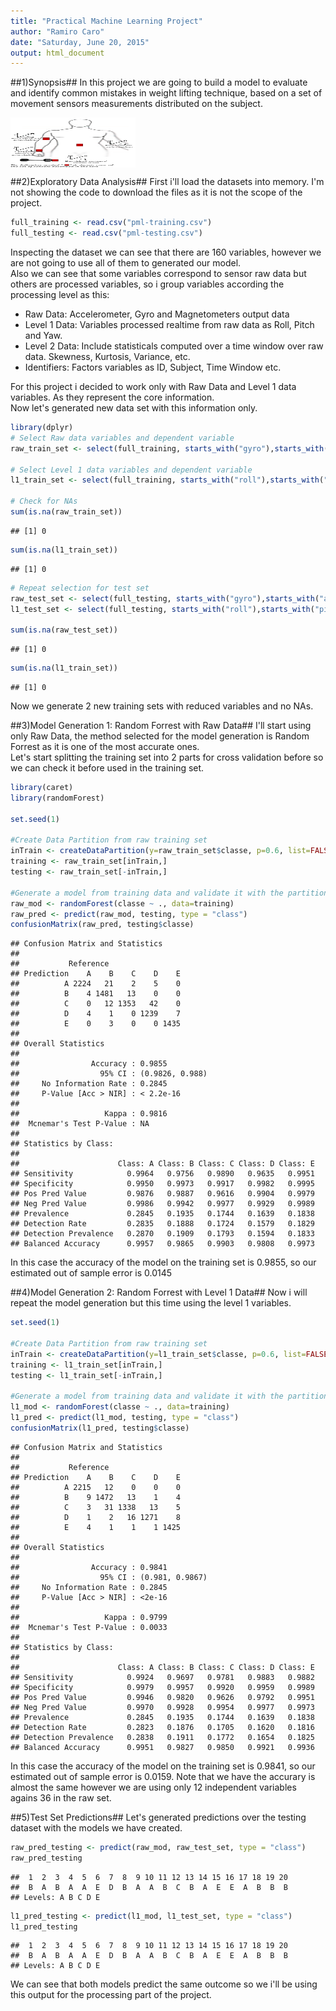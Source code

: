 ```yaml
---
title: "Practical Machine Learning Project"
author: "Ramiro Caro"
date: "Saturday, June 20, 2015"
output: html_document
---
```

  
  
##1)Synopsis##
In this project we are going to build a model to evaluate and identify common mistakes in weight lifting technique, based on a set of movement sensors measurements distributed on the subject.  

<img src="on-body-sensing.png" width="200" height="80" align="middle">  

##2)Exploratory Data Analysis##
First i'll load the datasets into memory. I'm not showing the code to download the files as it is not the scope of the project.


```r
full_training <- read.csv("pml-training.csv")
full_testing <- read.csv("pml-testing.csv")
```

Inspecting the dataset we can see that there are 160 variables, however we are not going to use all of them to generated our model.  
Also we can see that some variables correspond to sensor raw data but others are processed variables, so i group variables according the processing level as this:

- Raw Data: Accelerometer, Gyro and Magnetometers output data
- Level 1 Data: Variables processed realtime from raw data as Roll, Pitch and Yaw.
- Level 2 Data: Include statisticals computed over a time window over raw data. Skewness, Kurtosis, Variance, etc.
- Identifiers: Factors variables as ID, Subject, Time Window etc.

For this project i decided to work only with Raw Data and Level 1 data variables. As they represent the core information.  
Now let's generated new data set with this information only.


```r
library(dplyr)
# Select Raw data variables and dependent variable
raw_train_set <- select(full_training, starts_with("gyro"),starts_with("accel"),starts_with("magnet"),classe)

# Select Level 1 data variables and dependent variable
l1_train_set <- select(full_training, starts_with("roll"),starts_with("pitch"),starts_with("yaw"),classe)

# Check for NAs
sum(is.na(raw_train_set))
```

```
## [1] 0
```

```r
sum(is.na(l1_train_set))
```

```
## [1] 0
```

```r
# Repeat selection for test set
raw_test_set <- select(full_testing, starts_with("gyro"),starts_with("accel"),starts_with("magnet"))
l1_test_set <- select(full_testing, starts_with("roll"),starts_with("pitch"),starts_with("yaw"))

sum(is.na(raw_test_set))
```

```
## [1] 0
```

```r
sum(is.na(l1_train_set))
```

```
## [1] 0
```

Now we generate 2 new training sets with reduced variables and no NAs.

##3)Model Generation 1: Random Forrest with Raw Data##
I'll start using only Raw Data, the method selected for the model generation is Random Forrest as it is one of the most accurate ones.  
Let's start splitting the training set into 2 parts for cross validation before so we can check it before used in the training set.

```r
library(caret)
library(randomForest)

set.seed(1)

#Create Data Partition from raw training set
inTrain <- createDataPartition(y=raw_train_set$classe, p=0.6, list=FALSE)
training <- raw_train_set[inTrain,]
testing <- raw_train_set[-inTrain,]

#Generate a model from training data and validate it with the partition made
raw_mod <- randomForest(classe ~ ., data=training)
raw_pred <- predict(raw_mod, testing, type = "class")
confusionMatrix(raw_pred, testing$classe)
```

```
## Confusion Matrix and Statistics
## 
##           Reference
## Prediction    A    B    C    D    E
##          A 2224   21    2    5    0
##          B    4 1481   13    0    0
##          C    0   12 1353   42    0
##          D    4    1    0 1239    7
##          E    0    3    0    0 1435
## 
## Overall Statistics
##                                          
##                Accuracy : 0.9855         
##                  95% CI : (0.9826, 0.988)
##     No Information Rate : 0.2845         
##     P-Value [Acc > NIR] : < 2.2e-16      
##                                          
##                   Kappa : 0.9816         
##  Mcnemar's Test P-Value : NA             
## 
## Statistics by Class:
## 
##                      Class: A Class: B Class: C Class: D Class: E
## Sensitivity            0.9964   0.9756   0.9890   0.9635   0.9951
## Specificity            0.9950   0.9973   0.9917   0.9982   0.9995
## Pos Pred Value         0.9876   0.9887   0.9616   0.9904   0.9979
## Neg Pred Value         0.9986   0.9942   0.9977   0.9929   0.9989
## Prevalence             0.2845   0.1935   0.1744   0.1639   0.1838
## Detection Rate         0.2835   0.1888   0.1724   0.1579   0.1829
## Detection Prevalence   0.2870   0.1909   0.1793   0.1594   0.1833
## Balanced Accuracy      0.9957   0.9865   0.9903   0.9808   0.9973
```
In this case the accuracy of the model on the training set is 0.9855, so our estimated out of sample error is 0.0145

##4)Model Generation 2: Random Forrest with Level 1 Data##
Now i will repeat the model generation but this time using the level 1 variables.


```r
set.seed(1)

#Create Data Partition from raw training set
inTrain <- createDataPartition(y=l1_train_set$classe, p=0.6, list=FALSE)
training <- l1_train_set[inTrain,]
testing <- l1_train_set[-inTrain,]

#Generate a model from training data and validate it with the partition made
l1_mod <- randomForest(classe ~ ., data=training)
l1_pred <- predict(l1_mod, testing, type = "class")
confusionMatrix(l1_pred, testing$classe)
```

```
## Confusion Matrix and Statistics
## 
##           Reference
## Prediction    A    B    C    D    E
##          A 2215   12    0    0    0
##          B    9 1472   13    1    4
##          C    3   31 1338   13    5
##          D    1    2   16 1271    8
##          E    4    1    1    1 1425
## 
## Overall Statistics
##                                          
##                Accuracy : 0.9841         
##                  95% CI : (0.981, 0.9867)
##     No Information Rate : 0.2845         
##     P-Value [Acc > NIR] : <2e-16         
##                                          
##                   Kappa : 0.9799         
##  Mcnemar's Test P-Value : 0.0033         
## 
## Statistics by Class:
## 
##                      Class: A Class: B Class: C Class: D Class: E
## Sensitivity            0.9924   0.9697   0.9781   0.9883   0.9882
## Specificity            0.9979   0.9957   0.9920   0.9959   0.9989
## Pos Pred Value         0.9946   0.9820   0.9626   0.9792   0.9951
## Neg Pred Value         0.9970   0.9928   0.9954   0.9977   0.9973
## Prevalence             0.2845   0.1935   0.1744   0.1639   0.1838
## Detection Rate         0.2823   0.1876   0.1705   0.1620   0.1816
## Detection Prevalence   0.2838   0.1911   0.1772   0.1654   0.1825
## Balanced Accuracy      0.9951   0.9827   0.9850   0.9921   0.9936
```
In this case the accuracy of the model on the training set is 0.9841, so our estimated out of sample error is 0.0159. Note that we have the accurary is almost the same however we are using only 12 independent variables agains 36 in the raw set.

##5)Test Set Predictions##
Let's generated predictions over the testing dataset with the models we have created.

```r
raw_pred_testing <- predict(raw_mod, raw_test_set, type = "class")
raw_pred_testing
```

```
##  1  2  3  4  5  6  7  8  9 10 11 12 13 14 15 16 17 18 19 20 
##  B  A  B  A  A  E  D  B  A  A  B  C  B  A  E  E  A  B  B  B 
## Levels: A B C D E
```

```r
l1_pred_testing <- predict(l1_mod, l1_test_set, type = "class")
l1_pred_testing
```

```
##  1  2  3  4  5  6  7  8  9 10 11 12 13 14 15 16 17 18 19 20 
##  B  A  B  A  A  E  D  B  A  A  B  C  B  A  E  E  A  B  B  B 
## Levels: A B C D E
```

We can see that both models predict the same outcome so we i'll be using this output for the processing part of the project.
